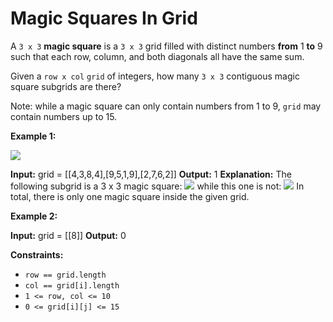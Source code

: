 # Magic Squares In Grid

A `3 x 3` **magic square** is a `3 x 3` grid filled with distinct numbers **from** 1 **to** 9 such that each row, column, and both diagonals all have the same sum.

Given a `row x col` `grid` of integers, how many `3 x 3` contiguous magic square subgrids are there?

Note: while a magic square can only contain numbers from 1 to 9, `grid` may contain numbers up to 15.

**Example 1:**

![](https://assets.leetcode.com/uploads/2020/09/11/magic_main.jpg)

**Input:** grid = \[\[4,3,8,4\],\[9,5,1,9\],\[2,7,6,2\]\]
**Output:** 1
**Explanation:** 
The following subgrid is a 3 x 3 magic square:
![](https://assets.leetcode.com/uploads/2020/09/11/magic_valid.jpg)
while this one is not:
![](https://assets.leetcode.com/uploads/2020/09/11/magic_invalid.jpg)
In total, there is only one magic square inside the given grid.

**Example 2:**

**Input:** grid = \[\[8\]\]
**Output:** 0

**Constraints:**

*   `row == grid.length`
*   `col == grid[i].length`
*   `1 <= row, col <= 10`
*   `0 <= grid[i][j] <= 15`
